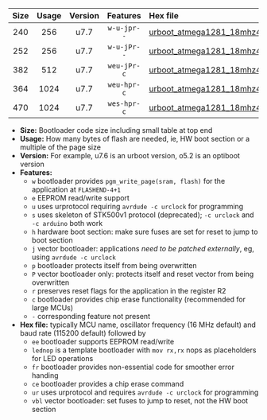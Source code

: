 |Size|Usage|Version|Features|Hex file|
|:-:|:-:|:-:|:-:|:--|
|240|256|u7.7|`w-u-jpr--`|[urboot_atmega1281_18mhz432_460800bps_lednop_ur_vbl.hex](https://raw.githubusercontent.com/stefanrueger/urboot.hex/main/mcus/atmega1281/fcpu_18mhz432/460800_bps/urboot_atmega1281_18mhz432_460800bps_lednop_ur_vbl.hex)|
|252|256|u7.7|`w-u-jPr--`|[urboot_atmega1281_18mhz432_460800bps_ur_vbl.hex](https://raw.githubusercontent.com/stefanrueger/urboot.hex/main/mcus/atmega1281/fcpu_18mhz432/460800_bps/urboot_atmega1281_18mhz432_460800bps_ur_vbl.hex)|
|382|512|u7.7|`weu-jPr-c`|[urboot_atmega1281_18mhz432_460800bps_ee_lednop_fr_ce_ur_vbl.hex](https://raw.githubusercontent.com/stefanrueger/urboot.hex/main/mcus/atmega1281/fcpu_18mhz432/460800_bps/urboot_atmega1281_18mhz432_460800bps_ee_lednop_fr_ce_ur_vbl.hex)|
|364|1024|u7.7|`weu-hpr-c`|[urboot_atmega1281_18mhz432_460800bps_ee_lednop_fr_ce_ur.hex](https://raw.githubusercontent.com/stefanrueger/urboot.hex/main/mcus/atmega1281/fcpu_18mhz432/460800_bps/urboot_atmega1281_18mhz432_460800bps_ee_lednop_fr_ce_ur.hex)|
|470|1024|u7.7|`wes-hpr-c`|[urboot_atmega1281_18mhz432_460800bps_ee_lednop_fr_ce.hex](https://raw.githubusercontent.com/stefanrueger/urboot.hex/main/mcus/atmega1281/fcpu_18mhz432/460800_bps/urboot_atmega1281_18mhz432_460800bps_ee_lednop_fr_ce.hex)|

- **Size:** Bootloader code size including small table at top end
- **Usage:** How many bytes of flash are needed, ie, HW boot section or a multiple of the page size
- **Version:** For example, u7.6 is an urboot version, o5.2 is an optiboot version
- **Features:**
  + `w` bootloader provides `pgm_write_page(sram, flash)` for the application at `FLASHEND-4+1`
  + `e` EEPROM read/write support
  + `u` uses urprotocol requiring `avrdude -c urclock` for programming
  + `s` uses skeleton of STK500v1 protocol (deprecated); `-c urclock` and `-c arduino` both work
  + `h` hardware boot section: make sure fuses are set for reset to jump to boot section
  + `j` vector bootloader: applications *need to be patched externally*, eg, using `avrdude -c urclock`
  + `p` bootloader protects itself from being overwritten
  + `P` vector bootloader only: protects itself and reset vector from being overwritten
  + `r` preserves reset flags for the application in the register R2
  + `c` bootloader provides chip erase functionality (recommended for large MCUs)
  + `-` corresponding feature not present
- **Hex file:** typically MCU name, oscillator frequency (16 MHz default) and baud rate (115200 default) followed by
  + `ee` bootloader supports EEPROM read/write
  + `lednop` is a template bootloader with `mov rx,rx` nops as placeholders for LED operations
  + `fr` bootloader provides non-essential code for smoother error handing
  + `ce` bootloader provides a chip erase command
  + `ur` uses urprotocol and requires `avrdude -c urclock` for programming
  + `vbl` vector bootloader: set fuses to jump to reset, not the HW boot section
